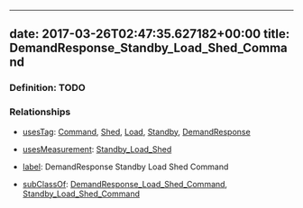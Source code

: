 
---
date: 2017-03-26T02:47:35.627182+00:00
title: DemandResponse_Standby_Load_Shed_Command
---
### Definition: TODO

### Relationships

* [usesTag](https://brickschema.org/schema/1.0/BrickFrame#usesTag): [Command](https://brickschema.org/schema/1.0/BrickTag#Command), [Shed](https://brickschema.org/schema/1.0/BrickTag#Shed), [Load](https://brickschema.org/schema/1.0/BrickTag#Load), [Standby](https://brickschema.org/schema/1.0/BrickTag#Standby), [DemandResponse](https://brickschema.org/schema/1.0/BrickTag#DemandResponse)

* [usesMeasurement](https://brickschema.org/schema/1.0/BrickFrame#usesMeasurement): [Standby_Load_Shed](https://brickschema.org/schema/1.0/Brick#Standby_Load_Shed)

* [label](http://www.w3.org/2000/01/rdf-schema#label): DemandResponse Standby Load Shed Command

* [subClassOf](http://www.w3.org/2000/01/rdf-schema#subClassOf): [DemandResponse_Load_Shed_Command](https://brickschema.org/schema/1.0/Brick#DemandResponse_Load_Shed_Command), [Standby_Load_Shed_Command](https://brickschema.org/schema/1.0/Brick#Standby_Load_Shed_Command)
